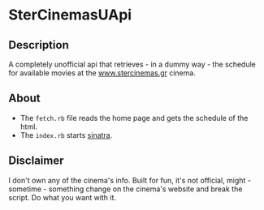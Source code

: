# SterCinemasUApi

## Description

A completely unofficial api that retrieves - in a dummy way - the schedule for available movies at the www.stercinemas.gr cinema.

## About

+ The `fetch.rb` file reads the home page and gets the schedule of the html.
+ The `index.rb` starts [sinatra](http://www.sinatrarb.com/).

## Disclaimer

I don't own any of the cinema's info. Built for fun, it's not official, might - sometime - something change on the cinema's website and break the script. Do what you want with it.
